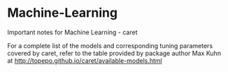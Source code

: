 # Machine-Learning
Important notes for Machine Learning - caret


For a complete list of the models and corresponding tuning parameters covered by caret, refer to the table provided by package author Max Kuhn at 
http://topepo.github.io/caret/available-models.html

